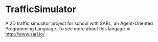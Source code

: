 # TrafficSimulator
A 2D traffic simulator project for school with SARL, an Agent-Oriented Programming Language.
To see more about this langage => http://www.sarl.io/
